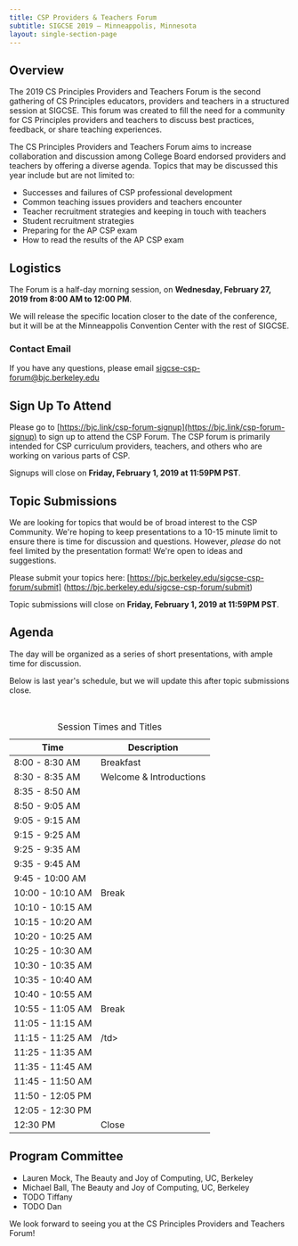 ```yaml
---
title: CSP Providers & Teachers Forum
subtitle: SIGCSE 2019 — Minneappolis, Minnesota
layout: single-section-page
---
```


## Overview
The 2019 CS Principles Providers and Teachers Forum is the second gathering of CS Principles educators, providers and teachers in a structured session at SIGCSE. This forum was created to fill the need for a community for CS Principles providers and teachers to discuss best practices, feedback, or share teaching experiences.

The CS Principles Providers and Teachers Forum aims to increase collaboration and discussion among College Board endorsed providers and teachers by offering a diverse agenda. Topics that may be discussed this year include but are not limited to:

* Successes and failures of CSP professional development
* Common teaching issues providers and teachers encounter
* Teacher recruitment strategies and keeping in touch with teachers
* Student recruitment strategies
* Preparing for the AP CSP exam
* How to read the results of the AP CSP exam

## Logistics

The Forum is a half-day morning session, on **<time>Wednesday, February 27, 2019 from 8:00 AM to 12:00 PM</time>**.

We will release the specific location closer to the date of the conference, but it will be at the Minneappolis Convention Center with the rest of SIGCSE.

### Contact Email
If you have any questions, please email [sigcse-csp-forum@bjc.berkeley.edu](mailto:sigcse-csp-forum@bjc.berkeley.edu)

## Sign Up To Attend
Please go to [https://bjc.link/csp-forum-signup](https://bjc.link/csp-forum-signup) to sign up to attend the CSP Forum. The CSP forum is primarily intended for CSP curriculum providers, teachers, and others who are working on various parts of CSP.

Signups will close on **Friday, February 1, 2019 at 11:59PM PST**.

## Topic Submissions

We are looking for topics that would be of broad interest to the CSP Community. We're hoping to keep presentations to a 10-15 minute limit to ensure there is time for discussion and questions. However, _please_ do not feel limited by the presentation format! We're open to ideas and suggestions.

Please submit your topics here: [https://bjc.berkeley.edu/sigcse-csp-forum/submit] (https://bjc.berkeley.edu/sigcse-csp-forum/submit)

Topic submissions will close on **Friday, February 1, 2019 at 11:59PM PST**.

## Agenda

The day will be organized as a series of short presentations, with ample time for discussion.

Below is last year's schedule, but we will update this after topic submissions close.

<br>

<table class="table table-striped table-bordered">
  <caption class="sr-only">Session Times and Titles</caption>
  <thead>
    <tr>
      <th scope="col">Time</th>
      <th scope="col">Description</th>
    </tr>
  </thead>
  <tbody>
  <tr>
    <td>8:00 - 8:30 AM</td>
    <td>Breakfast</td>
  </tr>
  <tr>
    <td>8:30 - 8:35 AM</td>
    <td>Welcome &amp; Introductions</td>
  </tr>
  <!-- <tr>
    <td colspan="2"><strong>CS Principles Program and Progress Overview</strong></td>
  </tr> -->
  <tr>
    <td>8:35 - 8:50 AM</td>
    <td></td>
  </tr>
  <tr>
    <td>8:50 - 9:05 AM</td>
    <td></td>
  </tr>
  <tr>
    <td>9:05 - 9:15 AM</td>
    <td></td>
  </tr>
  <!-- <tr>
    <td colspan="2"><strong>PD Best Practices</strong></td>
  </tr> -->
  <tr>
    <td>9:15 - 9:25 AM</td>
    <td></td>
  </tr>
  <tr>
    <td>9:25 - 9:35 AM</td>
    <td></td>
  </tr>
  <tr>
    <td>9:35 - 9:45 AM</td>
    <td></td>
  </tr>
  <tr>
    <td>9:45 - 10:00 AM</td>
    <td></td>
  </tr>
  <tr>
    <td>10:00 - 10:10 AM</td>
    <td>Break</td>
  </tr>
  <!-- <tr>
    <td colspan="2"><strong>Recruitment Lightning Talks</strong></td>
  </tr> -->
  <tr>
    <td>10:10 - 10:15 AM</td>
    <td></td>
  </tr>
  <tr>
    <td>10:15 - 10:20 AM</td>
    <td></td>
  </tr>
  <tr>
    <td>10:20 - 10:25 AM</td>
    <td></td>
  </tr>
  <tr>
    <td>10:25 - 10:30 AM</td>
    <td></td>
  </tr>
  <tr>
    <td>10:30 - 10:35 AM</td>
    <td></td>
  </tr>
  <tr>
    <td>10:35 - 10:40 AM</td>
    <td></td>
  </tr>
  <tr>
    <td>10:40 - 10:55 AM</td>
    <td></td>
  </tr>
  <tr>
    <td>10:55 - 11:05 AM</td>
    <td>Break</td>
  </tr>
  <!-- <tr>
    <td colspan="2"><strong>Teacher Needs</strong></td>
  </tr> -->
  <tr>
    <td>11:05 - 11:15 AM</td>
    <td></td>
  </tr>
  <tr>
    <td>11:15 - 11:25 AM</td>
    <td>/td>
  </tr>
  <tr>
    <td>11:25 - 11:35 AM</td>
    <td></td>
  </tr>
  <tr>
    <td>11:35 - 11:45 AM</td>
    <td></td>
  </tr>
  <tr>
    <td>11:45 - 11:50 AM</td>
    <td></td>
  </tr>
  <!-- <tr>
    <td colspan="2"><strong>AP CS Principles Exam</strong></td>
  </tr> -->
  <tr>
    <td>11:50 - 12:05 PM</td>
    <td></td>
  </tr>
  <tr>
    <td>12:05 - 12:30 PM</td>
    <td></td>
  </tr>
  <tr>
    <td>12:30 PM</td>
    <td>Close</td>
  </tr>
  </tbody>
</table>


## Program Committee

* Lauren Mock, The Beauty and Joy of Computing, UC, Berkeley
* Michael Ball, The Beauty and Joy of Computing, UC, Berkeley
* TODO Tiffany
* TODO Dan

We look forward to seeing you at the CS Principles Providers and Teachers Forum!
